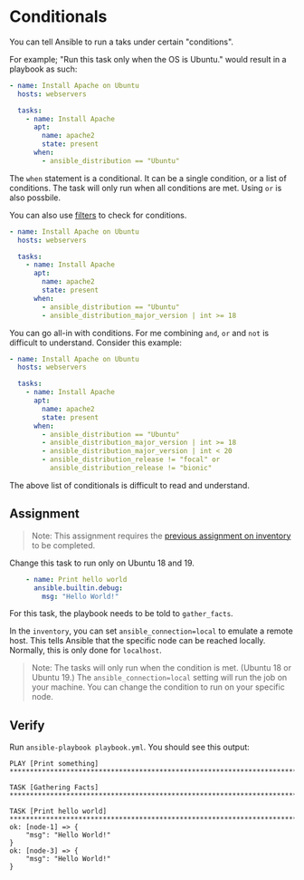 # Conditionals

You can tell Ansible to run a taks under certain "conditions".

For example; "Run this task only when the OS is Ubuntu." would result in a playbook as such:

```yaml
- name: Install Apache on Ubuntu
  hosts: webservers

  tasks:
    - name: Install Apache
      apt:
        name: apache2
        state: present
      when:
        - ansible_distribution == "Ubuntu"
```

The `when` statement is a conditional. It can be a single condition, or a list of conditions. The task will only run when all conditions are met. Using `or` is also possbile.

You can also use [filters](filters) to check for conditions.

```yaml
- name: Install Apache on Ubuntu
  hosts: webservers

  tasks:
    - name: Install Apache
      apt:
        name: apache2
        state: present
      when:
        - ansible_distribution == "Ubuntu"
        - ansible_distribution_major_version | int >= 18
```

You can go all-in with conditions. For me combining `and`, `or` and `not` is difficult to understand. Consider this example:

```yaml
- name: Install Apache on Ubuntu
  hosts: webservers

  tasks:
    - name: Install Apache
      apt:
        name: apache2
        state: present
      when:
        - ansible_distribution == "Ubuntu"
        - ansible_distribution_major_version | int >= 18
        - ansible_distribution_major_version | int < 20
        - ansible_distribution_release != "focal" or
          ansible_distribution_release != "bionic"
```

The above list of conditionals is difficult to read and understand.

## Assignment

> Note: This assignment requires the [previous assignment on inventory](inventory) to be completed.

Change this task to run only on Ubuntu 18 and 19.

```yaml
    - name: Print hello world
      ansible.builtin.debug:
        msg: "Hello World!"
```

For this task, the playbook needs to be told to `gather_facts`.

In the `inventory`, you can set `ansible_connection=local` to emulate a remote host. This tells Ansible that the specific node can be reached locally. Normally, this is only done for `localhost`.

> Note: The tasks will only run when the condition is met. (Ubuntu 18 or Ubuntu 19.) The `ansible_connection=local` setting will run the job on your machine. You can change the condition to run on your specific node.

## Verify

Run `ansible-playbook playbook.yml`. You should see this output:

```text
PLAY [Print something] *******************************************************************************************

TASK [Gathering Facts] *******************************************************************************************

TASK [Print hello world] *****************************************************************************************
ok: [node-1] => {
    "msg": "Hello World!"
}
ok: [node-3] => {
    "msg": "Hello World!"
}
```
